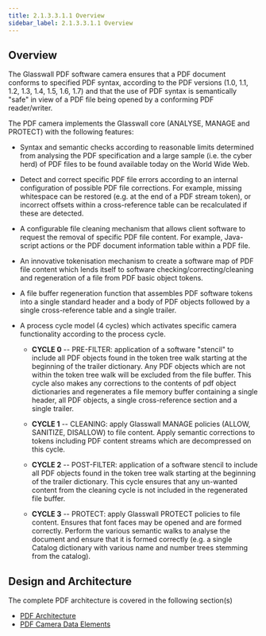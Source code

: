 ```yaml
---
title: 2.1.3.3.1.1 Overview
sidebar_label: 2.1.3.3.1.1 Overview
---
```


## Overview

The Glasswall PDF software camera ensures that a PDF document conforms to specified PDF syntax, according to the PDF 
versions (1.0, 1.1, 1.2, 1.3, 1.4, 1.5, 1.6, 1.7) and that the use of PDF syntax is semantically \"safe\" in view of a 
PDF file being opened by a conforming PDF reader/writer.

The PDF camera implements the Glasswall core (ANALYSE, MANAGE and PROTECT) with the following features:

-   Syntax and semantic checks according to reasonable limits determined
    from analysing the PDF specification and a large sample (i.e. the
    cyber herd) of PDF files to be found available today on the World
    Wide Web.

-   Detect and correct specific PDF file errors according to an internal
    configuration of possible PDF file corrections. For example, missing
    whitespace can be restored (e.g. at the end of a PDF stream token),
    or incorrect offsets within a cross-reference table can be
    recalculated if these are detected.

-   A configurable file cleaning mechanism that allows client software
    to request the removal of specific PDF file content. For example,
    Java-script actions or the PDF document information table within a
    PDF file.

-   An innovative tokenisation mechanism to create a software map of PDF
    file content which lends itself to software
    checking/correcting/cleaning and regeneration of a file from PDF
    basic object tokens.

-   A file buffer regeneration function that assembles PDF software
    tokens into a single standard header and a body of PDF objects
    followed by a single cross-reference table and a single trailer.

-   A process cycle model (4 cycles) which activates specific camera
    functionality according to the process cycle.

    -   **CYCLE 0** -- PRE-FILTER: application of a software \"stencil\" to
        include all PDF objects found in the token tree walk starting at
        the beginning of the trailer dictionary. Any PDF objects which
        are not within the token tree walk will be excluded from the
        file buffer. This cycle also makes any corrections to the 
        contents of pdf object dictionaries and regenerates a file memory
        buffer containing a single header, all PDF objects, a single
        cross-reference section and a single trailer.

    -   **CYCLE 1** -- CLEANING: apply Glasswall MANAGE policies (ALLOW, SANITIZE,
        DISALLOW) to file content. Apply semantic corrections to tokens
        including PDF content streams which are decompressed on this cycle.

    -   **CYCLE 2** -- POST-FILTER: application of a software stencil to include
        all PDF objects found in the token tree walk starting at the
        beginning of the trailer dictionary. This cycle ensures that any
        un-wanted content from the cleaning cycle is not included in the
        regenerated file buffer.

    -   **CYCLE 3** -- PROTECT: apply Glasswall PROTECT policies to file
        content. Ensures that font faces may be opened and are formed
        correctly. Perform the various semantic walks to analyse the
        document and ensure that it is formed correctly (e.g. a single
        Catalog dictionary with various name and number trees stemming from
        the catalog).

## Design and Architecture
The complete PDF architecture is covered in the following section(s)
- [PDF Architecture](2_1_3_3_1_2-pdf-camera-architecture.md)
- [PDF Camera Data Elements](2_1_3_3_1_3-data_elements_of_the_pdf_camera.md)
